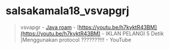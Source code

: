# salsakamala18_vsvapgrj
> vsvapgr - [Java roam](https://m.youtube.com/@javaroam3932) - [https://youtu.be/h7kyktR43BM](https://youtu.be/h7kyktR43BM) - IKLAN PELANGI 5 Detik |Menggunakan protocol ???????!!! - YouTube
